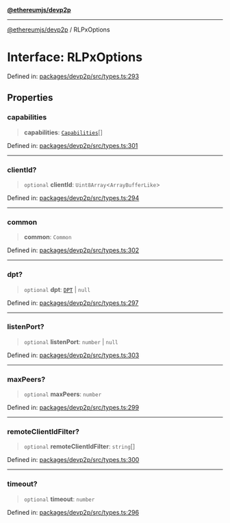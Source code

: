 [**@ethereumjs/devp2p**](../README.md)

***

[@ethereumjs/devp2p](../README.md) / RLPxOptions

# Interface: RLPxOptions

Defined in: [packages/devp2p/src/types.ts:293](https://github.com/ethereumjs/ethereumjs-monorepo/blob/master/packages/devp2p/src/types.ts#L293)

## Properties

### capabilities

> **capabilities**: [`Capabilities`](Capabilities.md)[]

Defined in: [packages/devp2p/src/types.ts:301](https://github.com/ethereumjs/ethereumjs-monorepo/blob/master/packages/devp2p/src/types.ts#L301)

***

### clientId?

> `optional` **clientId**: `Uint8Array`\<`ArrayBufferLike`\>

Defined in: [packages/devp2p/src/types.ts:294](https://github.com/ethereumjs/ethereumjs-monorepo/blob/master/packages/devp2p/src/types.ts#L294)

***

### common

> **common**: `Common`

Defined in: [packages/devp2p/src/types.ts:302](https://github.com/ethereumjs/ethereumjs-monorepo/blob/master/packages/devp2p/src/types.ts#L302)

***

### dpt?

> `optional` **dpt**: [`DPT`](../classes/DPT.md) \| `null`

Defined in: [packages/devp2p/src/types.ts:297](https://github.com/ethereumjs/ethereumjs-monorepo/blob/master/packages/devp2p/src/types.ts#L297)

***

### listenPort?

> `optional` **listenPort**: `number` \| `null`

Defined in: [packages/devp2p/src/types.ts:303](https://github.com/ethereumjs/ethereumjs-monorepo/blob/master/packages/devp2p/src/types.ts#L303)

***

### maxPeers?

> `optional` **maxPeers**: `number`

Defined in: [packages/devp2p/src/types.ts:299](https://github.com/ethereumjs/ethereumjs-monorepo/blob/master/packages/devp2p/src/types.ts#L299)

***

### remoteClientIdFilter?

> `optional` **remoteClientIdFilter**: `string`[]

Defined in: [packages/devp2p/src/types.ts:300](https://github.com/ethereumjs/ethereumjs-monorepo/blob/master/packages/devp2p/src/types.ts#L300)

***

### timeout?

> `optional` **timeout**: `number`

Defined in: [packages/devp2p/src/types.ts:296](https://github.com/ethereumjs/ethereumjs-monorepo/blob/master/packages/devp2p/src/types.ts#L296)
